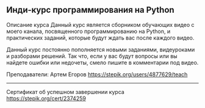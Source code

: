 Инди-курс программирования на Python
-------------------------------------

Описание курса
Данный курс является сборником обучающих видео с моего канала, посвященного программированию на Python, и практических заданий, которые будут ждать вас после каждого видео.

Данный курс постоянно пополняется новыми заданиями, видеуроками и разборами решений. Так что, если у вас будут вопросы или вы найдете ошибки или недочеты, смело пишите в комментарии под видео.

Преподаватели:
Артем Егоров
https://stepik.org/users/4877629/teach

---------------------------------------
Сертификат об успешном завершении курса
https://stepik.org/cert/2374259
